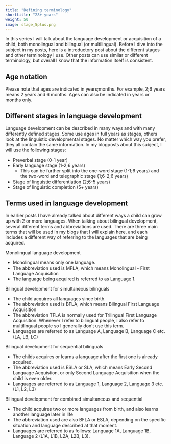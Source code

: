 ```yaml
---
title: "Defining terminology"
shorttitle: "28+ years"
weight: 50
image: stage_5plus.png
---
```


In this series I will talk about the language development or acquisition of a child, both monolingual and bilingual (or multilingual). Before I dive into the subject in my posts, here is a introductory post about the different stages and other terminology I use. Other posts can use similar or different terminology, but overall I know that the information itself is consistent.

## Age notation
Please note that ages are indicated in years;months. For example, 2;6 years means 2 years and 6 months. Ages can also be indicated in years or months only.

## Different stages in language development
Language development can be described in many ways and with many differently defined stages. Some use ages in full years as stages, others look at the linguistic developmental stages. No matter which way you prefer, they all contain the same information. In my blogposts about this subject, I will use the following stages:
- Preverbal stage (0-1 year)
- Early language stage (1-2;6 years)
    -  This can be further split into the one-word stage (1-1;6 years) and the two-word and telegraphic stage (1;6-2;6 years)
- Stage of linguistic differentiation (2;6-5 years)
- Stage of linguistic completion (5+ years)

## Terms used in language development
In earlier posts I have already talked about different ways a child can grow up with 2 or more languages. When talking about bilingual development, several different terms and abbreviations are used. There are three main terms that will be used in my blogs that I will explain here, and each includes a different way of referring to the languages that are being acquired.

Monolingual language development
- Monolingual means only one language.
- The abbreviation used is MFLA, which means Monolingual - First Language Acquisition
- The language being acquired is referred to as Language 1.

Bilingual development for simultaneous bilinguals
- The child acquires all languages since birth.
- The abbreviation used is BFLA, which means Bilingual First Language Acquisition
- The abbreviation TFLA is normally used for Trilingual First Language Acquisition. Whenever I refer to bilingual people, I also refer to multilingual people so I generally don’t use this term.
- Languages are referred to as Language A, Language B, Language C etc. (LA, LB, LC)

Bilingual development for sequential bilinguals
- The childs acquires or learns a language after the first one is already acquired.
- The abbreviation used is ESLA or SLA, which means Early Second Language Acquistion, or only Second Language Acquisition when the child is even older.
- Languages are referred to as Language 1, Language 2, Language 3 etc. (L1, L2, L3)

Bilingual development for combined simultaneous and sequential
- The child acquires two or more languages from birth, and also learns another language later in life
- The abbreviation used are also BFLA or ESLA, depending on the specific situation and language described at that moment.
- Languages are referred to as follows: Language 1A, Language 1B, Language 2 (L1A, L1B, L2A, L2B, L3).